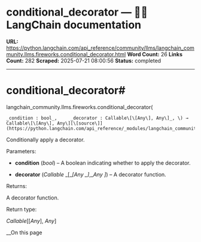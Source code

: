# conditional_decorator — 🦜🔗 LangChain  documentation

**URL:** https://python.langchain.com/api_reference/community/llms/langchain_community.llms.fireworks.conditional_decorator.html
**Word Count:** 26
**Links Count:** 282
**Scraped:** 2025-07-21 08:00:56
**Status:** completed

---

# conditional\_decorator\#

langchain\_community.llms.fireworks.conditional\_decorator\(

    _condition : bool_,     _decorator : Callable\[\[Any\], Any\]_, \) → Callable\[\[Any\], Any\][\[source\]](https://python.langchain.com/api_reference/_modules/langchain_community/llms/fireworks.html#conditional_decorator)\#     

Conditionally apply a decorator.

Parameters:     

  * **condition** \(_bool_\) – A boolean indicating whether to apply the decorator.

  * **decorator** \(_Callable_ _\[__\[__Any_ _\]__,__Any_ _\]_\) – A decorator function.

Returns:     

A decorator function.

Return type:     

_Callable_\[\[_Any_\], _Any_\]

__On this page